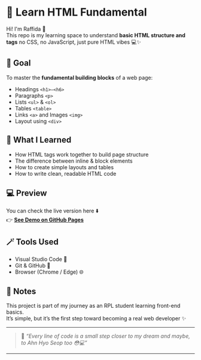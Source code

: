 # 🌸 Learn HTML Fundamental

Hi! I'm Raffida 👋  
This repo is my learning space to understand **basic HTML structure and tags** no CSS, no JavaScript, just pure HTML vibes 💻✨  

## 🎯 Goal
To master the **fundamental building blocks** of a web page:  
- Headings `<h1>–<h6>`  
- Paragraphs `<p>`  
- Lists `<ul>` & `<ol>`  
- Tables `<table>`  
- Links `<a>` and Images `<img>`  
- Layout using `<div>`  

## 🧠 What I Learned
- How HTML tags work together to build page structure  
- The difference between inline & block elements  
- How to create simple layouts and tables  
- How to write clean, readable HTML code  

## 💻 Preview
You can check the live version here ⬇️  
👉 [**See Demo on GitHub Pages**](https://raffida-xi-rpl.github.io/learn-html-fundamental/)

## 🪄 Tools Used
- Visual Studio Code 🧩  
- Git & GitHub 💫  
- Browser (Chrome / Edge) 🌐  

## 🧡 Notes
This project is part of my journey as an RPL student learning front-end basics.  
It’s simple, but it’s the first step toward becoming a real web developer ✨  

---

> 💬 *“Every line of code is a small step closer to my dream and maybe, to Ahn Hyo Seop too 😳💻”*

---

